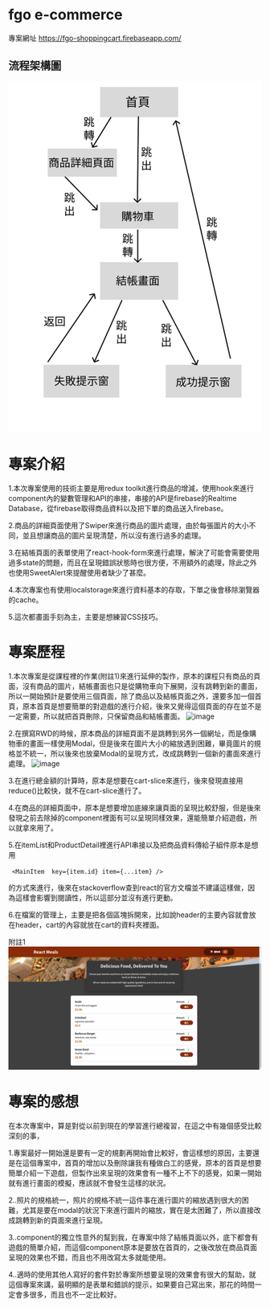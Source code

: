 # fgo e-commerce
專案網址
https://fgo-shoppingcart.firebaseapp.com/

## 流程架構圖
![image](https://github.com/louis4116/picuture/blob/main/%E6%9E%B6%E6%A7%8B%E5%9C%96.png)
# 專案介紹 

1.本次專案使用的技術主要是用redux toolkit進行商品的增減，使用hook來進行component內的變數管理和API的串接，串接的API是firebase的Realtime Database，從firebase取得商品資料以及把下單的商品送入firebase。 

2.商品的詳細頁面使用了Swiper來進行商品的圖片處理，由於每張圖片的大小不同，並且想讓商品的圖片呈現清楚，所以沒有進行過多的處理。 

3.在結帳頁面的表單使用了react-hook-form來進行處理，解決了可能會需要使用過多state的問題，而且在呈現錯誤狀態時也很方便，不用額外的處理，除此之外也使用SweetAlert來提醒使用者缺少了甚麼。 

4.本次專案也有使用localstorage來進行資料基本的存取，下單之後會移除瀏覽器的cache。 

5.這次都畫面手刻為主，主要是想練習CSS技巧。
# 專案歷程 

1.本次專案是從課程裡的作業(附註1)來進行延伸的製作，原本的課程只有商品的頁面，沒有商品的圖片，結帳畫面也只是從購物車向下展開，沒有跳轉到新的畫面，所以一開始預計是要使用三個頁面，除了商品以及結帳頁面之外，還要多加一個首頁，原本首頁是想要簡單的對遊戲的進行介紹，後來又覺得這個頁面的存在並不是一定需要，所以就把首頁刪除，只保留商品和結帳畫面。 
![image](https://github.com/louis4116/fgo-ecommerce/blob/master/fgohomepage.gif)

2.在撰寫RWD的時候，原本商品的詳細頁面不是跳轉到另外一個網址，而是像購物車的畫面一樣使用Modal，但是後來在圖片大小的縮放遇到困難，畢竟圖片的規格並不統一，所以後來也放棄Modal的呈現方式，改成跳轉到一個新的畫面來進行處理。 
![image](https://github.com/louis4116/fgo-ecommerce/blob/master/fgomodal.gif)

3.在進行總金額的計算時，原本是想要在cart-slice來進行，後來發現直接用reduce()比較快，就不在cart-slice進行了。 

4.在商品的詳細頁面中，原本是想要增加底線來讓頁面的呈現比較舒服，但是後來發現之前去除掉的component裡面有可以呈現同樣效果，還能簡單介紹遊戲，所以就拿來用了。 

5.在itemList和ProductDetail裡進行API串接以及把商品資料傳給子組件原本是想用  

   `` <MainItem  key={item.id} item={...item} />`` 

的方式來進行，後來在stackoverflow查到react的官方文檔並不建議這樣做，因為這樣會影響到閱讀性，所以這部分並沒有進行更動。 

6.在檔案的管理上，主要是把各個區塊拆開來，比如說header的主要內容就會放在header，cart的內容就放在cart的資料夾裡面。 

附註1
![image](https://github.com/louis4116/picuture/blob/main/picture.png)


# 專案的感想 
在本次專案中，算是對從以前到現在的學習進行總複習，在這之中有幾個感受比較深刻的事， 

1.專案最好一開始還是要有一定的規劃再開始會比較好，會這樣想的原因，主要還是在這個專案中，首頁的增加以及刪除讓我有種做白工的感覺，原本的首頁是想要簡單介紹一下遊戲，但製作出來呈現的效果會有一種不上不下的感覺，如果一開始就有進行畫面的模擬，應該就不會發生這樣的狀況。 

2..照片的規格統一，照片的規格不統一這件事在進行圖片的縮放遇到很大的困難，尤其是要在modal的狀況下來進行圖片的縮放，實在是太困難了，所以直接改成跳轉到新的頁面來進行呈現。 

3..component的獨立性意外的幫到我，在專案中除了結帳頁面以外，底下都會有遊戲的簡單介紹，而這個component原本是要放在首頁的，之後改放在商品頁面呈現的效果也不錯，而且也不用改寫太多就能使用。 

4..適時的使用其他人寫好的套件對於專案所想要呈現的效果會有很大的幫助，就這個專案來講，最明顯的是表單和錯誤的提示，如果要自己寫出來，那花的時間一定會多很多，而且也不一定比較好。
